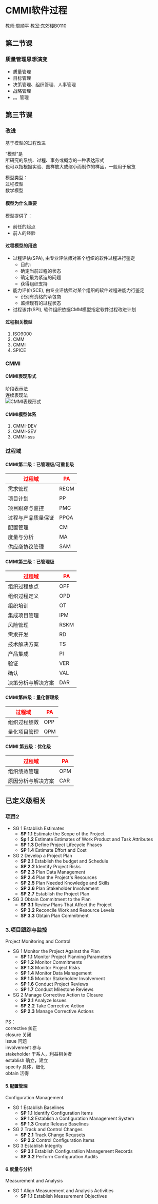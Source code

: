 # CMMI软件过程

教师:周顺平
教室:东郊楼B0110

## 第二节课

### 质量管理思想演变

- 质量管理
- 目标管理
- 决策管理、组织管理、人事管理
- 战略管理
- 。。管理

## 第三节课

### 改进

基于模型的过程改进

“模型”是  
所研究的系统、过程、事务或概念的一种表达形式  
也可以指根据实验、图样放大或缩小而制作的样品，一般用于展览  

模型类型：  
过程模型  
数学模型  

#### 模型为什么重要

模型提供了：  

- 前任的起点
- 前人的经验

#### 过程模型的用途

- 过程评估(SPA), 由专业评估师对某个组织的软件过程进行鉴定  
  - 目的:
  - 确定当前过程的状态
  - 确定最为紧迫的问题
  - 获得组织支持  
- 能力评价(SCE), 由专业评估师对某个组织的软件过程进能力行鉴定
  - 识别有资格的承包商
  - 监控现有的过程状态
- 过程该井(SPI), 软件组织依据CMM模型指定软件过程改进计划

#### 过程相关模型

1. ISO9000
2. CMM
3. CMMI
4. SPICE

### CMMI

#### CMMI表现形式

阶段表示法  
连续表现法  
![CMMI表现形式](picture/CMMi模型表现形式-1.jpg)

#### CMMI模型体系

1. CMMI-DEV
2. CMMI-SEV
3. CMMI-sss

### 过程域

#### CMMI第二级：已管理级/可重复级

|<font color=red>过程域</font>|<font color=red>PA</font>|
|----|----|
|需求管理|REQM|
|项目计划|PP|
|项目跟踪与监控|PMC|
|过程与产品质量保证|PPQA|
|配置管理|CM|
|度量与分析|MA|
|供应商协议管理|SAM|

#### CMMI第三级：已管理级

|<font color=red>过程域</font>|<font color=red>PA</font>|
|----|----|
|组织过程焦点|OPF|
|组织过程定义|OPD|
|组织培训|OT|
|集成项目管理|IPM|
|风险管理|RSKM|
|需求开发|RD|
|技术解决方案|TS|
|产品集成|PI|
|验证|VER|
|确认|VAL|
|决策分析与解决方案|DAR|

#### CMMI第四级：量化管理级

|<font color=red>过程域</font>|<font color=red>PA</font>|
|----|----|
|组织过程绩效|OPP|
|量化项目管理|QPM|

#### CMMI 第五级：优化级

|<font color=red>过程域</font>|<font color=red>PA</font>|
|----|----|
|组织绩效管理|OPM|
|原因分析与解决方案|CAR|

## 已定义级相关

### 项目2

- SG 1 Establish Estimates
  - **SP 1.1** Estimate the Scope of the Project
  - **Sp 1.2** Estimate Estimates of Work Product and Task Attributes
  - **SP 1.3** Define Project Lifecycle Phases
  - **SP 1.4** Estimate Effort and Cost
- SG 2 Develop a Project Plan
  - **SP 2.1** Establish the budget and Schedule
  - **SP 2.2** Identify Project Risks
  - **SP 2.3** Plan Data Management
  - **SP 2.4** Plan the Project's Resources
  - **SP 2.5** Plan Needed Knowledge and Skills
  - **SP 2.6** Plan Stakeholder Involvement
  - **SP 2.7** Establish the Project Plan
- SG 3 Obtain Commitment to the Plan
  - **SP 3.1** Review Plans That Affect the Project
  - **SP 3.2** Reconcile Work and Resource Levels
  - **SP 3.3** Obtain Plan Commitment

### 3.项目跟踪与监控

Project Monitoring and Control

- SG 1 Monitor the Project Against the Plan
  - **SP 1.1** Monitor Project Planning Parameters
  - **SP 1.2** Monitor Commitments
  - **SP 1.3** Monitor Project Risks
  - **SP 1.4** Monitor Data Management
  - **SP 1.5** Monitor Stakeholder Involvement
  - **SP 1.6** Conduct Project Reviews
  - **SP 1.7** Conduct Milestone Reviews
- SG 2 Manage Corrective Action to Closure
  - **SP 2.1** Analyze Issues
  - **SP 2.2** Take Corrective Action
  - **SP 2.3** Manage Corrective Actions
  
PS：  
corrective 纠正  
closure 关闭  
issue 问题  
involvement 参与  
stakeholder 干系人，利益相关者  
establish 确立，建立  
specify 具体，细化  
obtain 活得

#### 5.配置管理

Configuration Management

- SG 1 Establish Baselines
  - **SP 1.1** Identify Configuration Items
  - **SP 1.2** Establish a Configuration Management System
  - **SP 1.3** Create Release Baselines
- SG 2 Track and Control Changes
  - **SP 2.1** Track Change Requsets
  - **SP 2.2** Control Configuration Items
- SG 3 Establish Integrity
  - **SP 3.1** Establish Configuratiion Management Records
  - **SP 3.2** Perform Configuration Audits

#### 6.度量与分析

Measurement and Analysis

- SG 1 Align Measurement and Analysis Activities
  - **SP 1.1** Establish Measurement Objectives